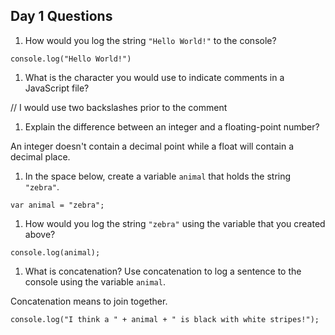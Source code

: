 ## Day 1 Questions

1. How would you log the string `"Hello World!"` to the console?
```
console.log("Hello World!")
```

1. What is the character you would use to indicate comments in a JavaScript file?

// I would use two backslashes prior to the comment

1. Explain the difference between an integer and a floating-point number?

An integer doesn't contain a decimal point while a float will contain a decimal place.

1. In the space below, create a variable `animal` that holds the string `"zebra"`.
```
var animal = "zebra";
```

1. How would you log the string `"zebra"` using the variable that you created above?
```
console.log(animal);
```

1. What is concatenation? Use concatenation to log a sentence to the console using the variable `animal`.

Concatenation means to join together.
```
console.log("I think a " + animal + " is black with white stripes!");
```
